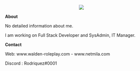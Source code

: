 <p align="center">
<img src="https://i.hizliresim.com/loieayh.png" />
</p>

<p><strong>About</strong></p>
<p>No detailed information about me.</p>
<p>I am working on Full Stack Developer and SysAdmin, IT Manager.</p>

<p><strong>Contact</strong></p>
<p>Web: www.walden-roleplay.com - www.netmila.com</p>
<p>Discord : Rodriquez#0001</p>



